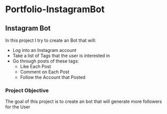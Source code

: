 # Portfolio-InstagramBot

## Instagram Bot
In this project I try to create an Bot that will:
- Log into an Instagram account 
- Take a list of Tags that the user is interested in
- Go through posts of these tags:
  - Like Each Post
  - Comment on Each Post
  - Follow the Account that Posted 
### Project Objective
The goal of this project is to create an bot that
will generate more followers for the User
